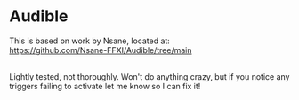# Audible
This is based on work by Nsane, located at:<br>
https://github.com/Nsane-FFXI/Audible/tree/main<br><br>

Lightly tested, not thoroughly.  Won't do anything crazy, but if you notice any triggers failing to activate let me know so I can fix it!